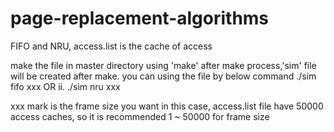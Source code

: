 # page-replacement-algorithms
FIFO and NRU, access.list is the cache of access

make the file in master directory using 'make' after make process,'sim' file will be created after make. you can using the file by below command
./sim fifo xxx OR ii. ./sim nru xxx
     
xxx mark is the frame size you want
in this case, access.list file have 50000 access caches, so it is recommended 1 ~ 50000 for frame size
   

